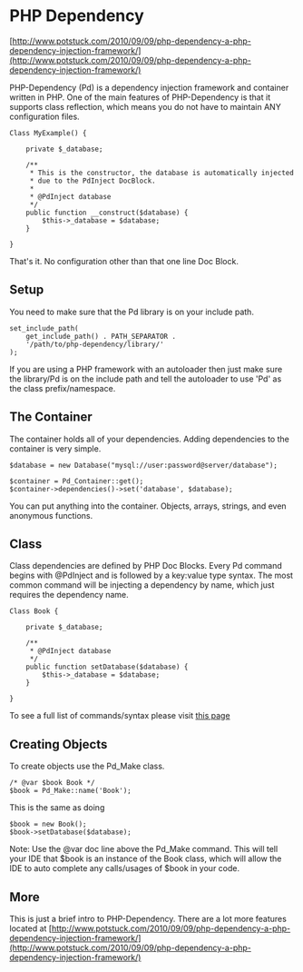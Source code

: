 # PHP Dependency #

[http://www.potstuck.com/2010/09/09/php-dependency-a-php-dependency-injection-framework/](http://www.potstuck.com/2010/09/09/php-dependency-a-php-dependency-injection-framework/)

PHP-Dependency (Pd) is a dependency injection framework and container written
in PHP.  One of the main features of PHP-Dependency is that it supports
class reflection, which means you do not have to maintain ANY configuration
files.

    Class MyExample() {

        private $_database;

        /**
         * This is the constructor, the database is automatically injected
         * due to the PdInject DocBlock.
         *
         * @PdInject database
         */
        public function __construct($database) {
            $this->_database = $database;
        }

    }

That's it.  No configuration other than that one line Doc Block.

## Setup ##

You need to make sure that the Pd library is on your include path.

    set_include_path(
        get_include_path() . PATH_SEPARATOR .
        '/path/to/php-dependency/library/'
    );

If you are using a PHP framework with an autoloader then just make sure
the library/Pd is on the include path and tell the autoloader to use 'Pd'
as the class prefix/namespace.

## The Container ##

The container holds all of your dependencies.  Adding dependencies to the
container is very simple.

    $database = new Database("mysql://user:password@server/database");

    $container = Pd_Container::get();
    $container->dependencies()->set('database', $database);

You can put anything into the container.  Objects, arrays, strings, and even
anonymous functions.

## Class ##

Class dependencies are defined by PHP Doc Blocks.  Every Pd command begins with
@PdInject and is followed by a key:value type syntax.  The most common command
will be injecting a dependency by name, which just requires the dependency name.

    Class Book {

        private $_database;

        /**
         * @PdInject database
         */
        public function setDatabase($database) {
            $this->_database = $database;
        }

    }

To see a full list of commands/syntax please visit [this page](http://www.potstuck.com/2010/09/09/php-dependency-a-php-dependency-injection-framework/#phpdependency-keyvaluecommands)

## Creating Objects ##

To create objects use the Pd_Make class.

    /* @var $book Book */
    $book = Pd_Make::name('Book');

This is the same as doing

    $book = new Book();
    $book->setDatabase($database);

Note:  Use the @var doc line above the Pd_Make command.  This will tell your
IDE that $book is an instance of the Book class, which will allow the IDE to
auto complete any calls/usages of $book in your code.

## More ##

This is just a brief intro to PHP-Dependency.  There are a lot more features
located at [http://www.potstuck.com/2010/09/09/php-dependency-a-php-dependency-injection-framework/](http://www.potstuck.com/2010/09/09/php-dependency-a-php-dependency-injection-framework/)